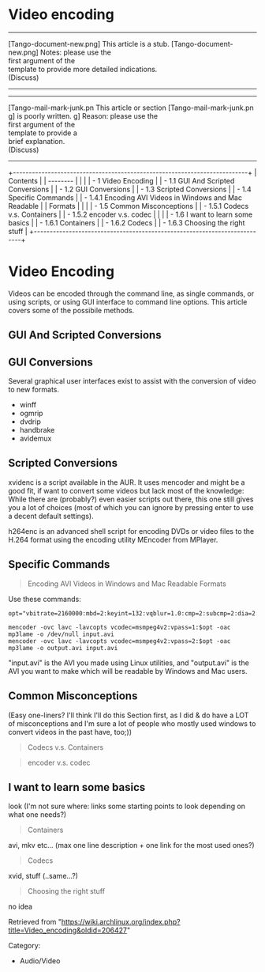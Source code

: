 Video encoding
==============

  ------------------------ ------------------------ ------------------------
  [Tango-document-new.png] This article is a stub.  [Tango-document-new.png]
                           Notes: please use the    
                           first argument of the    
                           template to provide more 
                           detailed indications.    
                           (Discuss)                
  ------------------------ ------------------------ ------------------------

  ------------------------ ------------------------ ------------------------
  [Tango-mail-mark-junk.pn This article or section  [Tango-mail-mark-junk.pn
  g]                       is poorly written.       g]
                           Reason: please use the   
                           first argument of the    
                           template to provide a    
                           brief explanation.       
                           (Discuss)                
  ------------------------ ------------------------ ------------------------

+--------------------------------------------------------------------------+
| Contents                                                                 |
| --------                                                                 |
|                                                                          |
| -   1 Video Encoding                                                     |
|     -   1.1 GUI And Scripted Conversions                                 |
|     -   1.2 GUI Conversions                                              |
|     -   1.3 Scripted Conversions                                         |
|     -   1.4 Specific Commands                                            |
|         -   1.4.1 Encoding AVI Videos in Windows and Mac Readable        |
|             Formats                                                      |
|                                                                          |
|     -   1.5 Common Misconceptions                                        |
|         -   1.5.1 Codecs v.s. Containers                                 |
|         -   1.5.2 encoder v.s. codec                                     |
|                                                                          |
|     -   1.6 I want to learn some basics                                  |
|         -   1.6.1 Containers                                             |
|         -   1.6.2 Codecs                                                 |
|         -   1.6.3 Choosing the right stuff                               |
+--------------------------------------------------------------------------+

Video Encoding
==============

Videos can be encoded through the command line, as single commands, or
using scripts, or using GUI interface to command line options. This
article covers some of the possibile methods.

  

GUI And Scripted Conversions
----------------------------

GUI Conversions
---------------

Several graphical user interfaces exist to assist with the conversion of
video to new formats.

-   winff
-   ogmrip
-   dvdrip
-   handbrake
-   avidemux

Scripted Conversions
--------------------

xvidenc is a script available in the AUR. It uses mencoder and might be
a good fit, if want to convert some videos but lack most of the
knowledge: While there are (probably?) even easier scripts out there,
this one still gives you a lot of choices (most of which you can ignore
by pressing enter to use a decent default settings).

h264enc is an advanced shell script for encoding DVDs or video files to
the H.264 format using the encoding utility MEncoder from MPlayer.

Specific Commands
-----------------

> Encoding AVI Videos in Windows and Mac Readable Formats

Use these commands:

    opt="vbitrate=2160000:mbd=2:keyint=132:vqblur=1.0:cmp=2:subcmp=2:dia=2:mv0:last_pred=3"

    mencoder -ovc lavc -lavcopts vcodec=msmpeg4v2:vpass=1:$opt -oac mp3lame -o /dev/null input.avi
    mencoder -ovc lavc -lavcopts vcodec=msmpeg4v2:vpass=2:$opt -oac mp3lame -o output.avi input.avi

"input.avi" is the AVI you made using Linux utilities, and "output.avi"
is the AVI you want to make which will be readable by Windows and Mac
users.

Common Misconceptions
---------------------

(Easy one-liners? I'll think I'll do this Section first, as I did & do
have a LOT of misconceptions and I'm sure a lot of people who mostly
used windows to convert videos in the past have, too;))

> Codecs v.s. Containers

> encoder v.s. codec

I want to learn some basics
---------------------------

look (I'm not sure where: links some starting points to look depending
on what one needs?)

> Containers

avi, mkv etc... (max one line description + one link for the most used
ones?)

> Codecs

xvid, stuff (..same...?)

> Choosing the right stuff

no idea

Retrieved from
"https://wiki.archlinux.org/index.php?title=Video_encoding&oldid=206427"

Category:

-   Audio/Video
